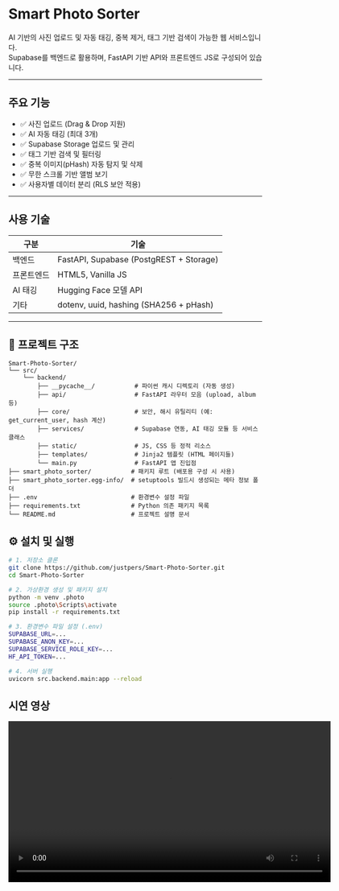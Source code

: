 # Smart Photo Sorter

AI 기반의 사진 업로드 및 자동 태깅, 중복 제거, 태그 기반 검색이 가능한 웹 서비스입니다.  
Supabase를 백엔드로 활용하며, FastAPI 기반 API와 프론트엔드 JS로 구성되어 있습니다.

---

## 주요 기능

- ✅ 사진 업로드 (Drag & Drop 지원)
- ✅ AI 자동 태깅 (최대 3개)
- ✅ Supabase Storage 업로드 및 관리
- ✅ 태그 기반 검색 및 필터링
- ✅ 중복 이미지(pHash) 자동 탐지 및 삭제
- ✅ 무한 스크롤 기반 앨범 보기
- ✅ 사용자별 데이터 분리 (RLS 보안 적용)

---

## 사용 기술

| 구분 | 기술 |
|------|------|
| 백엔드 | FastAPI, Supabase (PostgREST + Storage) |
| 프론트엔드 | HTML5, Vanilla JS |
| AI 태깅 | Hugging Face 모델 API |
| 기타 | dotenv, uuid, hashing (SHA256 + pHash) |

---

## 📁 프로젝트 구조
```plaintext
Smart-Photo-Sorter/
└── src/
    └── backend/
        ├── __pycache__/           # 파이썬 캐시 디렉토리 (자동 생성)
        ├── api/                   # FastAPI 라우터 모음 (upload, album 등)
        ├── core/                  # 보안, 해시 유틸리티 (예: get_current_user, hash 계산)
        ├── services/              # Supabase 연동, AI 태깅 모듈 등 서비스 클래스
        ├── static/                # JS, CSS 등 정적 리소스
        ├── templates/             # Jinja2 템플릿 (HTML 페이지들)
        └── main.py                # FastAPI 앱 진입점
├── smart_photo_sorter/           # 패키지 루트 (배포용 구성 시 사용)
├── smart_photo_sorter.egg-info/  # setuptools 빌드시 생성되는 메타 정보 폴더
├── .env                          # 환경변수 설정 파일
├── requirements.txt              # Python 의존 패키지 목록
└── README.md                     # 프로젝트 설명 문서
```

## ⚙️ 설치 및 실행

```bash
# 1. 저장소 클론
git clone https://github.com/justpers/Smart-Photo-Sorter.git
cd Smart-Photo-Sorter

# 2. 가상환경 생성 및 패키지 설치
python -m venv .photo
source .photo\Scripts\activate
pip install -r requirements.txt

# 3. 환경변수 파일 설정 (.env)
SUPABASE_URL=...
SUPABASE_ANON_KEY=...
SUPABASE_SERVICE_ROLE_KEY=...
HF_API_TOKEN=...

# 4. 서버 실행
uvicorn src.backend.main:app --reload
```

## 시연 영상
<video src="https://github.com/justpers/Smart-Photo-Sorter/blob/main/docs/%EC%98%81%EC%83%81.mp4" controls width="640"></video>